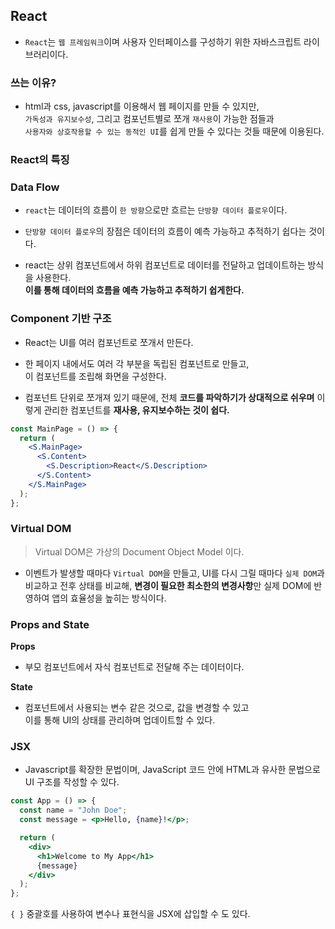 ## React

- `React`는 `웹 프레임워크`이며 사용자 인터페이스를 구성하기 위한 자바스크립트 라이브러리이다.

### 쓰는 이유?

- html과 css, javascript를 이용해서 웹 페이지를 만들 수 있지만,  
  `가독성과 유지보수성`, 그리고 컴포넌트별로 쪼개 `재사용`이 가능한 점들과  
  `사용자와 상호작용할 수 있는 동적인 UI`를 쉽게 만들 수 있다는 것들 때문에 이용된다.

### React의 특징

### Data Flow

- `react`는 데이터의 흐름이 `한 방향`으로만 흐르는 `단방향 데이터 플로우`이다.

* `단방향 데이터 플로우`의 장점은 데이터의 흐름이 예측 가능하고 추적하기 쉽다는 것이다.

- react는 상위 컴포넌트에서 하위 컴포넌트로 데이터를 전달하고 업데이트하는 방식을 사용한다.  
  **이를 통해 데이터의 흐름을 예측 가능하고 추적하기 쉽게한다.**

### Component 기반 구조

- React는 UI를 여러 컴포넌트로 쪼개서 만든다.

* 한 페이지 내에서도 여러 각 부분을 독립된 컴포넌트로 만들고,  
  이 컴포넌트를 조립해 화면을 구성한다.

- 컴포넌트 단위로 쪼개져 있기 때문에, 전체 **코드를 파악하기가 상대적으로 쉬우며** 이렇게 관리한 컴포넌트를 **재사용, 유지보수하는 것이 쉽다.**

```jsx
const MainPage = () => {
  return (
    <S.MainPage>
      <S.Content>
        <S.Description>React</S.Description>
      </S.Content>
    </S.MainPage>
  );
};
```

### Virtual DOM

> Virtual DOM은 가상의 Document Object Model 이다.

- 이벤트가 발생할 때마다 `Virtual DOM`을 만들고, UI를 다시 그릴 때마다 `실제 DOM`과 비교하고 전후 상태를 비교해, **변경이 필요한 최소한의 변경사항**만 실제 DOM에 반영하여 앱의 효율성을 높히는 방식이다.

### Props and State

**Props**

- 부모 컴포넌트에서 자식 컴포넌트로 전달해 주는 데이터이다.

**State**

- 컴포넌트에서 사용되는 변수 같은 것으로, 값을 변경할 수 있고  
  이를 통해 UI의 상태를 관리하며 업데이트할 수 있다.

### JSX

- Javascript를 확장한 문법이며, JavaScript 코드 안에 HTML과 유사한 문법으로 UI 구조를 작성할 수 있다.

```jsx
const App = () => {
  const name = "John Doe";
  const message = <p>Hello, {name}!</p>;

  return (
    <div>
      <h1>Welcome to My App</h1>
      {message}
    </div>
  );
};
```

`{ }` 중괄호를 사용하여 변수나 표현식을 JSX에 삽입할 수 도 있다.
